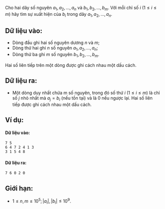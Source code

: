 Cho hai dãy số nguyên $a_1, a_2, …, a_n$ và $b_1, b_2, …, b_m$. Với mỗi chỉ số $i$ $(1 ≤ i ≤ m)$ hãy tìm sự xuất hiện của $b_i$ trong dãy $a_1, a_2, …, a_n$.

## Dữ liệu vào:
- Dòng đầu ghi hai số nguyên dương $n$ và $m$;
- Dòng thứ hai ghi $n$ số nguyên $a_1, a_2, …, a_n$;
- Dòng thứ ba ghi $m$ số nguyên $b_1, b_2, …, b_m$.

Hai số liên tiếp trên một dòng được ghi cách nhau một dấu cách.

## Dữ liệu ra:
- Một dòng duy nhất chứa m số nguyên, trong đó số thứ $i$ $(1 ≤ i ≤ m)$ là chỉ số $j$ nhỏ nhất mà $a_j = b_i$ (nếu tồn tại) và là $0$ nếu ngược lại. Hai số liên tiếp được ghi cách nhau một dấu cách.

## Ví dụ:
#### Dữ liệu vào:
```
7 5
6 4 7 2 4 1 3
3 1 5 4 8
```

#### Dữ liệu ra:
```
7 6 0 2 0
```

## Giới hạn:
- $1 ≤ n, m ≤ 10^5; |a_i|, |b_i| ≤ 10^9$.
